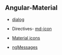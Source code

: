 ## Angular-Material


* [dialog](https://material.angularjs.org/latest/demo/dialog)  

* Directives- [md-icon](https://material.angularjs.org/latest/api/directive/mdIcon)

* [Material icons](https://design.google.com/icons/)

* [ngMessages](https://docs.angularjs.org/api/ngMessages/directive/ngMessages)  

